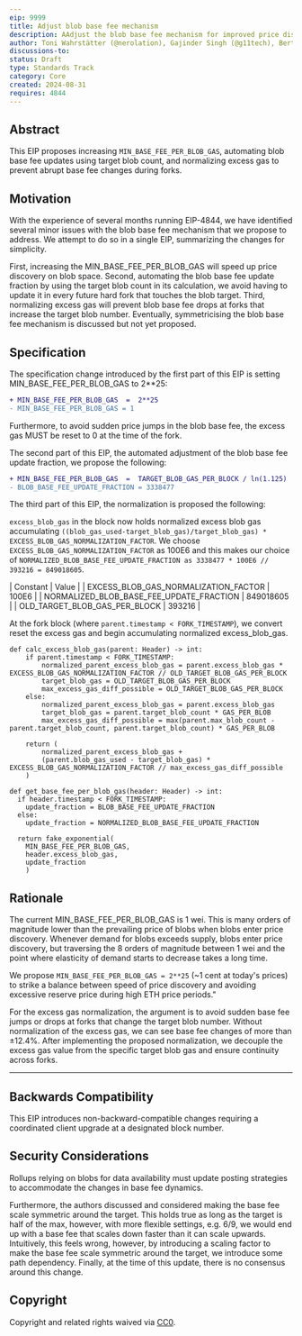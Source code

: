 ```yaml
---
eip: 9999
title: Adjust blob base fee mechanism
description: AAdjust the blob base fee mechanism for improved price discovery and normalization across forks
author: Toni Wahrstätter (@nerolation), Gajinder Singh (@g11tech), Bert (@bkellerman), Max Resnick (@MaxResnick), Ansgar Dietrichs (@adietrichs), Barnabé Monnot <barnabe.monnot@ethereum.org>
discussions-to: 
status: Draft
type: Standards Track
category: Core
created: 2024-08-31
requires: 4844
---
```


## Abstract

This EIP proposes increasing `MIN_BASE_FEE_PER_BLOB_GAS`, automating blob base fee updates using target blob count, and normalizing excess gas to prevent abrupt base fee changes during forks.

## Motivation

With the experience of several months running EIP-4844, we have identified several minor issues with the blob base fee mechanism that we propose to address. We attempt to do so in a single EIP, summarizing the changes for simplicity.

First, increasing the MIN_BASE_FEE_PER_BLOB_GAS will speed up price discovery on blob space. Second, automating the blob base fee update fraction by using the target blob count in its calculation, we avoid having to update it in every future hard fork that touches the blob target. Third, normalizing excess gas will prevent blob base fee drops at forks that increase the target blob number. Eventually, symmetricising the blob base fee mechanism is discussed but not yet proposed.

## Specification

The specification change introduced by the first part of this EIP is setting MIN_BASE_FEE_PER_BLOB_GAS to 2**25:

```diff
+ MIN_BASE_FEE_PER_BLOB_GAS  =  2**25
- MIN_BASE_FEE_PER_BLOB_GAS = 1
```

Furthermore, to avoid sudden price jumps in the blob base fee, the excess gas MUST be reset to 0 at the time of the fork.

The second part of this EIP, the automated adjustment of the blob base fee update fraction, we propose the following:

```diff
+ MIN_BASE_FEE_PER_BLOB_GAS  =  TARGET_BLOB_GAS_PER_BLOCK / ln(1.125)
- BLOB_BASE_FEE_UPDATE_FRACTION = 3338477
```


The third part of this EIP, the normalization is proposed the following:

`excess_blob_gas` in the block now holds normalized excess blob gas accumulating `((blob_gas_used-target_blob_gas)/target_blob_gas) * EXCESS_BLOB_GAS_NORMALIZATION_FACTOR`. We choose `EXCESS_BLOB_GAS_NORMALIZATION_FACTOR` as 100E6 and this makes our choice of `NORMALIZED_BLOB_BASE_FEE_UPDATE_FRACTION as 3338477 * 100E6 // 393216 = 849018605`.

| Constant |	Value |
| EXCESS_BLOB_GAS_NORMALIZATION_FACTOR |	100E6 |
| NORMALIZED_BLOB_BASE_FEE_UPDATE_FRACTION |	849018605 |
| OLD_TARGET_BLOB_GAS_PER_BLOCK |	393216 |

At the fork block (where `parent.timestamp < FORK_TIMESTAMP`), we convert reset the excess gas and begin accumulating normalized excess_blob_gas.

```
def calc_excess_blob_gas(parent: Header) -> int:
    if parent.timestamp < FORK_TIMESTAMP:
        normalized_parent_excess_blob_gas = parent.excess_blob_gas * EXCESS_BLOB_GAS_NORMALIZATION_FACTOR // OLD_TARGET_BLOB_GAS_PER_BLOCK
        target_blob_gas = OLD_TARGET_BLOB_GAS_PER_BLOCK
        max_excess_gas_diff_possible = OLD_TARGET_BLOB_GAS_PER_BLOCK
    else:
        normalized_parent_excess_blob_gas = parent.excess_blob_gas
        target_blob_gas = parent.target_blob_count * GAS_PER_BLOB
        max_excess_gas_diff_possible = max(parent.max_blob_count - parent.target_blob_count, parent.target_blob_count) * GAS_PER_BLOB

    return (
        normalized_parent_excess_blob_gas +
        (parent.blob_gas_used - target_blob_gas) * EXCESS_BLOB_GAS_NORMALIZATION_FACTOR // max_excess_gas_diff_possible
    )
    
def get_base_fee_per_blob_gas(header: Header) -> int:
  if header.timestamp < FORK_TIMESTAMP:
    update_fraction = BLOB_BASE_FEE_UPDATE_FRACTION
  else:
    update_fraction = NORMALIZED_BLOB_BASE_FEE_UPDATE_FRACTION

  return fake_exponential(
    MIN_BASE_FEE_PER_BLOB_GAS,
    header.excess_blob_gas,
    update_fraction
    )
```

## Rationale

The current MIN_BASE_FEE_PER_BLOB_GAS is 1 wei. This is many orders of magnitude lower than the prevailing price of blobs when blobs enter price discovery. Whenever demand for blobs exceeds supply, blobs enter price discovery, but traversing the 8 orders of magnitude between 1 wei and the point where elasticity of demand starts to decrease takes a long time.


We propose `MIN_BASE_FEE_PER_BLOB_GAS = 2**25` (~1 cent at today's prices) to strike a balance between speed of price discovery and avoiding excessive reserve price during high ETH price periods."

For the excess gas normalization, the argument is to avoid sudden base fee jumps or drops at forks that change the target blob number. Without normalization of the excess gas, we can see base fee changes of more than $\pm 12.4\%$. After implementing the proposed normalization, we decouple the excess gas value from the specific target blob gas and ensure continuity across forks.


---


## Backwards Compatibility

This EIP introduces non-backward-compatible changes requiring a coordinated client upgrade at a designated block number.

## Security Considerations

Rollups relying on blobs for data availability must update posting strategies to accommodate the changes in base fee dynamics.

Furthermore, the authors discussed and considered making the base fee scale symmetric around the target. This holds true as long as the target is half of the max, however, with more flexible settings, e.g. 6/9, we would end up with a base fee that scales down faster than it can scale upwards. Intuitively, this feels wrong, however, by introducing a scaling factor to make the base fee scale symmetric around the target, we introduce some path dependency. Finally, at the time of this update, there is no consensus around this change.

## Copyright

Copyright and related rights waived via [CC0](../LICENSE.md).
